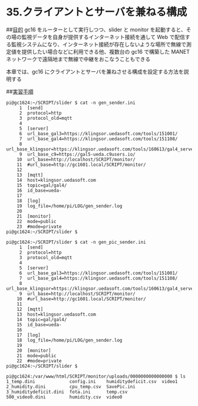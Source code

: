 # 35.クライアントとサーバを兼ねる構成

##<u>目的</u>
gc16 をルーターとして実行しつつ、slider と monitor を起動すると、その場の監視データを自身が提供するインターネット接続を通して Web で配信する監視システムになり、インターネット接続が存在しないような場所で無線で測定値を提供したい場合などに利用できる他、複数台の gc16 で構築した MANET ネットワークで遠隔地まで無線で中継をおこなうこともできる  

本章では、gc16 にクライアントとサーバを兼ねさせる構成を設定する方法を説明する

##<u>実習手順</u>
```
pi@gc1624:~/SCRIPT/slider $ cat -n gen_sender.ini
     1	[send]
     2	protocol=http
     3	protocol_old=mqtt
     4
     5	[server]
     6	url_base_gal3=https://klingsor.uedasoft.com/tools/151001/
     7	url_base_gal4=https://klingsor.uedasoft.com/tools/151108/
     8	url_base_klingsor=https://klingsor.uedasoft.com/tools/160613/gal4_server/
     9	url_base_c9=https://gal5-ueda.c9users.io/
    10	url_base=http://localhost/SCRIPT/monitor/
    11	#url_base=http://gc1601.local/SCRIPT/monitor/
    12
    13	[mqtt]
    14	host=klingsor.uedasoft.com
    15	topic=gal/gal4/
    16	id_base=ueda-
    17
    18	[log]
    19	log_file=/home/pi/LOG/gen_sender.log
    20
    21	[monitor]
    22	mode=public
    23	#mode=private
pi@gc1624:~/SCRIPT/slider $
```

```
pi@gc1624:~/SCRIPT/slider $ cat -n gen_pic_sender.ini
     1	[send]
     2	protocol=http
     3	protocol_old=mqtt
     4
     5	[server]
     6	url_base_gal3=https://klingsor.uedasoft.com/tools/151001/
     7	url_base_gal4=https://klingsor.uedasoft.com/tools/151108/
     8	url_base_klingsor=https://klingsor.uedasoft.com/tools/160613/gal4_server/
     9	url_base=http://localhost/SCRIPT/monitor/
    10	#url_base=http://gc1601.local/SCRIPT/monitor/
    11
    12	[mqtt]
    13	host=klingsor.uedasoft.com
    14	topic=gal/gal4/
    15	id_base=ueda-
    16
    17	[log]
    18	log_file=/home/pi/LOG/gen_sender.log
    19
    20	[monitor]
    21	mode=public
    22	#mode=private
pi@gc1624:~/SCRIPT/slider $
```

```
pi@gc1624:/var/www/html/SCRIPT/monitor/uploads/0000000000000000 $ ls
1_temp.dini             config.ini    humiditydeficit.csv  video1
2_humidity.dini         cpu_temp.csv  SavePic.ini
3_humiditydeficit.dini  fota.ini      temp.csv
500_video0.dini         humidity.csv  video0
```
